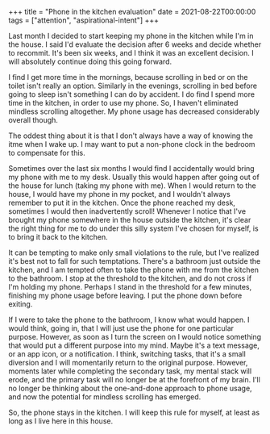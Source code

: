 +++
title = "Phone in the kitchen evaluation"
date = 2021-08-22T00:00:00
tags = ["attention", "aspirational-intent"]
+++

Last month I decided to start keeping my phone in the kitchen while I'm in the house. I said I'd evaluate the decision after 6 weeks and decide whether to recommit. It's been six weeks, and I think it was an excellent decision. I will absolutely continue doing this going forward.

I find I get more time in the mornings, because scrolling in bed or on the toilet isn't really an option. Similarly in the evenings, scrolling in bed before going to sleep isn't something I can do by accident. I do find I spend more time in the kitchen, in order to use my phone. So, I haven't eliminated mindless scrolling altogether. My phone usage has decreased considerably overall though.

The oddest thing about it is that I don't always have a way of knowing the itme when I wake up. I may want to put a non-phone clock in the bedroom to compensate for this.

Sometimes over the last six months I would find I accidentally would bring my phone with me to my desk. Usually this would happen after going out of the house for lunch (taking my phone with me). When I would return to the house, I would have my phone in my pocket, and I wouldn't always remember to put it in the kitchen. Once the phone reached my desk, sometimes I would then inadvertently scroll! Whenever I notice that I've brought my phone somewhere in the house outside the kitchen, it's clear the right thing for me to do under this silly system I've chosen for myself, is to bring it back to the kitchen.

It can be tempting to make only small violations to the rule, but I've realized it's best not to fall for such temptations. There's a bathroom just outside the kitchen, and I am tempted often to take the phone with me from the kitchen to the bathroom. I stop at the threshold to the kitchen, and do not cross if I'm holding my phone. Perhaps I stand in the threshold for a few minutes, finishing my phone usage before leaving. I put the phone down before exiting.

If I were to take the phone to the bathroom, I know what would happen. I would think, going in, that I will just use the phone for one particular purpose. However, as soon as I turn the screen on I would notice something that would put a different purpose into my mind. Maybe it's a text message, or an app icon, or a notification. I think, switching tasks, that it's a small diversion and I will momentarily return to the original purpose. However, moments later while completing the secondary task, my mental stack will erode, and the primary task will no longer be at the forefront of my brain. I'll no longer be thinking about the one-and-done approach to phone usage, and now the potential for mindless scrolling has emerged.

So, the phone stays in the kitchen. I will keep this rule for myself, at least as long as I live here in this house.
